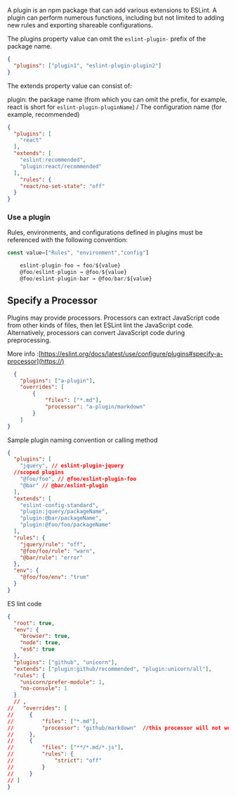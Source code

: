 A plugin is an npm package that can add various extensions to ESLint. A plugin can perform numerous functions, including but not limited to adding new rules and exporting shareable configurations.

The plugins property value can omit the `eslint-plugin-` prefix of the package name.

```json
{
  "plugins": ["plugin1", "eslint-plugin-plugin2"]
}
```

The extends property value can consist of:

plugin:
the package name (from which you can omit the prefix, for example, react is short for `eslint-plugin-pluginName`)
/
The configuration name (for example, recommended)

```json
{
  "plugins": [
    "react"
  ],
  "extends": [
    "eslint:recommended",
    "plugin:react/recommended"
  ],
    "rules": {
    "react/no-set-state": "off"
  }
}
```

### Use a plugin

Rules, environments, and configurations defined in plugins must be referenced with the following convention:

```javascript
const value=["Rules", "environment","config"]

    eslint-plugin-foo → foo/${value}
    @foo/eslint-plugin → @foo/${value}
    @foo/eslint-plugin-bar → @foo/bar/${value}
```

## Specify a Processor 

Plugins may provide processors. Processors can extract JavaScript code from other kinds of files, then let ESLint lint the JavaScript code. Alternatively, processors can convert JavaScript code during preprocessing.

More info :[https://eslint.org/docs/latest/use/configure/plugins#specify-a-processor](https://)

```json
  {
    "plugins": ["a-plugin"],
    "overrides": [
        {
            "files": ["*.md"],
            "processor": "a-plugin/markdown"
        }
    ]
}
```


Sample plugin naming convention or calling method

```json
{
  "plugins": [
    "jquery", // eslint-plugin-jquery
  //scoped plugins
    "@foo/foo", // @foo/eslint-plugin-foo 
    "@bar" // @bar/eslint-plugin
  ],
  "extends": [
    "eslint-config-standard",
    "plugin:jquery/packageName",
    "plugin:@bar/packageName",
    "plugin:@foo/foo/packageName"
  ],
  "rules": {
    "jquery/rule": "off",
    "@foo/foo/rule": "warn",
    "@bar/rule": "error"
  },
  "env": {
    "@foo/foo/env": "true"
  }
}
```


ES lint code 

```json
{
  "root": true,
  "env": {
    "browser": true,
    "node": true,
    "es6": true
  },
  "plugins": ["github", "unicorn"],
  "extends": ["plugin:github/recommended", "plugin:unicorn/all"],
  "rules": {
    "unicorn/prefer-module": 1,
    "no-console": 1
  }
  // ,
//   "overrides": [
//     {
//         "files": ["*.md"],
//         "processor": "github/markdown"  //this processor will not work just for ref
//     },
//     {
//         "files": ["**/*.md/*.js"],
//         "rules": {
//             "strict": "off"
//         }
//     }
// ]
}
```



